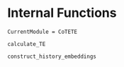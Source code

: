 # Internal Functions

```@meta
CurrentModule = CoTETE
```

```@docs
calculate_TE
```

```@docs
construct_history_embeddings
```
